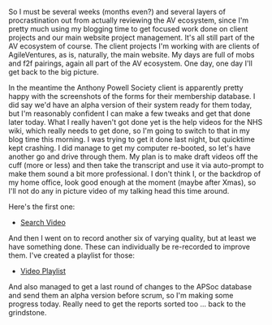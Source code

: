 So I must be several weeks (months even?) and several layers of procrastination out from actually reviewing the AV ecosystem, since I'm pretty much using my blogging time to get focused work done on client projects and our main website project management.  It's all still part of the AV ecosystem of course.  The client projects I'm working with are clients of AgileVentures, as is, naturally, the main website.  My days are full of mobs and f2f pairings, again all part of the AV ecosystem.  One day, one day I'll get back to the big picture.

In the meantime the Anthony Powell Society client is apparently pretty happy with the screenshots of the forms for their membership database.  I did say we'd have an alpha version of their system ready for them today, but I'm reasonably confident I can make a few tweaks and get that done later today.   What I really haven't got done yet is the help videos for the NHS wiki, which really needs to get done, so I'm going to switch to that in my blog time this morning.  I was trying to get it done last night, but quicktime kept crashing.  I did manage to get my computer re-booted, so let's have another go and drive through them.  My plan is to make draft videos off the cuff (more or less) and then take the transcript and use it via auto-prompt to make them sound a bit more professional. I don't think I, or the backdrop of my home office, look good enough at the moment (maybe after Xmas), so I'll not do any in picture video of my talking head this time around.

Here's the first one:

* [Search Video](https://youtu.be/Z21mZqNTPMQ)

And then I went on to record another six of varying quality, but at least we have something done.  These can individually be re-recorded to improve them.  I've created a playlist for those:

* [Video Playlist](https://www.youtube.com/playlist?list=PLuyBZ95Nkc4aqffFG436Xcn3HaJF7xRzO)

And also managed to get a last round of changes to the APSoc database and send them an alpha version before scrum, so I'm making some progress today.  Really need to get the reports sorted too ... back to the grindstone.
